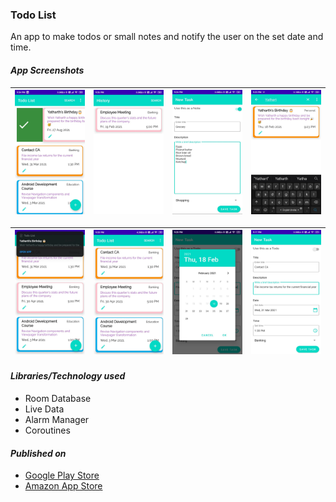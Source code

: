 ### Todo List
An app to make todos or small notes and notify the user on the set date and time.

#### _App Screenshots_
|<img src="screenshots/IMG_1.jpg" width=200>|<img src="screenshots/IMG_2.jpg" width=200>|<img src="screenshots/IMG_3.jpg" width=200>|<img src="screenshots/IMG_4.jpg" width=200>
|---|---|---|---|

|<img src="screenshots/IMG_5.jpg" width=200>|<img src="screenshots/IMG_6.jpg" width=200>|<img src="screenshots/IMG_7.jpg" width=200>|<img src="screenshots/IMG_8.jpg" width=200>|
|---|---|---|---|

#### _Libraries/Technology used_
- Room Database
- Live Data
- Alarm Manager
- Coroutines

#### _Published on_
- [Google Play Store](https://play.google.com/store/apps/details?id=com.acash.todolist)
- [Amazon App Store](https://www.amazon.in/Aakash-Gupta-Todo-List/dp/B08MBFPC7P/ref=sr_1_17?dchild=1&keywords=to+do+list+app&qid=1614203191&s=mobile-apps&sr=1-17)
